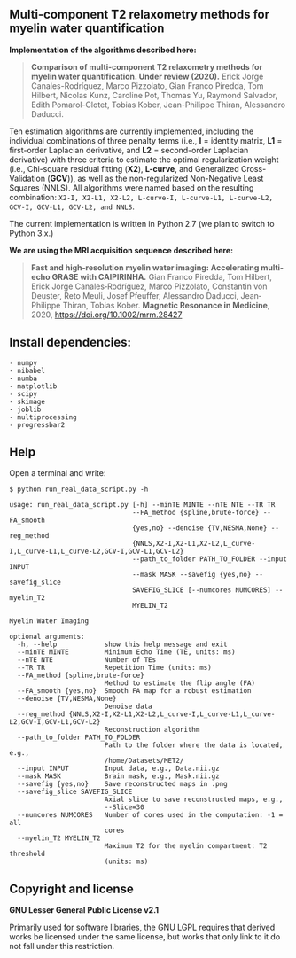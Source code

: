 ## Multi-component T2 relaxometry methods for myelin water quantification

**Implementation of the algorithms described here:**

> **Comparison of multi-component T2 relaxometry methods for myelin water quantification. Under review (2020).**
Erick Jorge Canales-Rodríguez, Marco Pizzolato, Gian Franco Piredda, Tom Hilbert, Nicolas Kunz, Caroline Pot, Thomas Yu, Raymond Salvador, Edith Pomarol-Clotet, Tobias Kober, Jean-Philippe Thiran, Alessandro Daducci.

Ten estimation algorithms are currently implemented, including the individual combinations of three penalty terms (i.e., **I** = identity matrix, **L1** = first-order Laplacian derivative, and **L2** = second-order Laplacian derivative) with three criteria to estimate the optimal regularization weight (i.e., Chi-square residual fitting (**X2**), **L-curve**, and Generalized Cross-Validation (**GCV**)), as well as the non-regularized Non-Negative Least Squares (NNLS). All algorithms were named based on the resulting combination: `X2-I, X2-L1, X2-L2, L-curve-I, L-curve-L1, L-curve-L2, GCV-I, GCV-L1, GCV-L2, and NNLS`.

The current implementation is written in Python 2.7 (we plan to switch to Python 3.x.)

**We are using the MRI acquisition sequence described here:**

> **Fast and high‐resolution myelin water imaging: Accelerating multi‐echo GRASE with CAIPIRINHA.**
Gian Franco Piredda, Tom Hilbert, Erick Jorge Canales‐Rodríguez, Marco Pizzolato, Constantin von Deuster, Reto Meuli, Josef Pfeuffer, Alessandro Daducci, Jean‐Philippe Thiran, Tobias Kober. **Magnetic Resonance in Medicine**, 2020, https://doi.org/10.1002/mrm.28427

## Install dependencies:
```
- numpy
- nibabel
- numba
- matplotlib
- scipy
- skimage
- joblib
- multiprocessing
- progressbar2
```

## Help

Open a terminal and write:

```
$ python run_real_data_script.py -h

usage: run_real_data_script.py [-h] --minTE MINTE --nTE NTE --TR TR
                               --FA_method {spline,brute-force} --FA_smooth
                               {yes,no} --denoise {TV,NESMA,None} --reg_method
                               {NNLS,X2-I,X2-L1,X2-L2,L_curve-I,L_curve-L1,L_curve-L2,GCV-I,GCV-L1,GCV-L2}
                               --path_to_folder PATH_TO_FOLDER --input INPUT
                               --mask MASK --savefig {yes,no} --savefig_slice
                               SAVEFIG_SLICE [--numcores NUMCORES] --myelin_T2
                               MYELIN_T2

Myelin Water Imaging

optional arguments:
  -h, --help            show this help message and exit
  --minTE MINTE         Minimum Echo Time (TE, units: ms)
  --nTE NTE             Number of TEs
  --TR TR               Repetition Time (units: ms)
  --FA_method {spline,brute-force}
                        Method to estimate the flip angle (FA)
  --FA_smooth {yes,no}  Smooth FA map for a robust estimation
  --denoise {TV,NESMA,None}
                        Denoise data
  --reg_method {NNLS,X2-I,X2-L1,X2-L2,L_curve-I,L_curve-L1,L_curve-L2,GCV-I,GCV-L1,GCV-L2}
                        Reconstruction algorithm
  --path_to_folder PATH_TO_FOLDER
                        Path to the folder where the data is located, e.g.,
                        /home/Datasets/MET2/
  --input INPUT         Input data, e.g., Data.nii.gz
  --mask MASK           Brain mask, e.g., Mask.nii.gz
  --savefig {yes,no}    Save reconstructed maps in .png
  --savefig_slice SAVEFIG_SLICE
                        Axial slice to save reconstructed maps, e.g.,
                        --Slice=30
  --numcores NUMCORES   Number of cores used in the computation: -1 = all
                        cores
  --myelin_T2 MYELIN_T2
                        Maximum T2 for the myelin compartment: T2 threshold
                        (units: ms)
```

## Copyright and license

**GNU Lesser General Public License v2.1**

Primarily used for software libraries, the GNU LGPL requires that derived works be licensed under the same license, but works that only link to it do not fall under this restriction.
